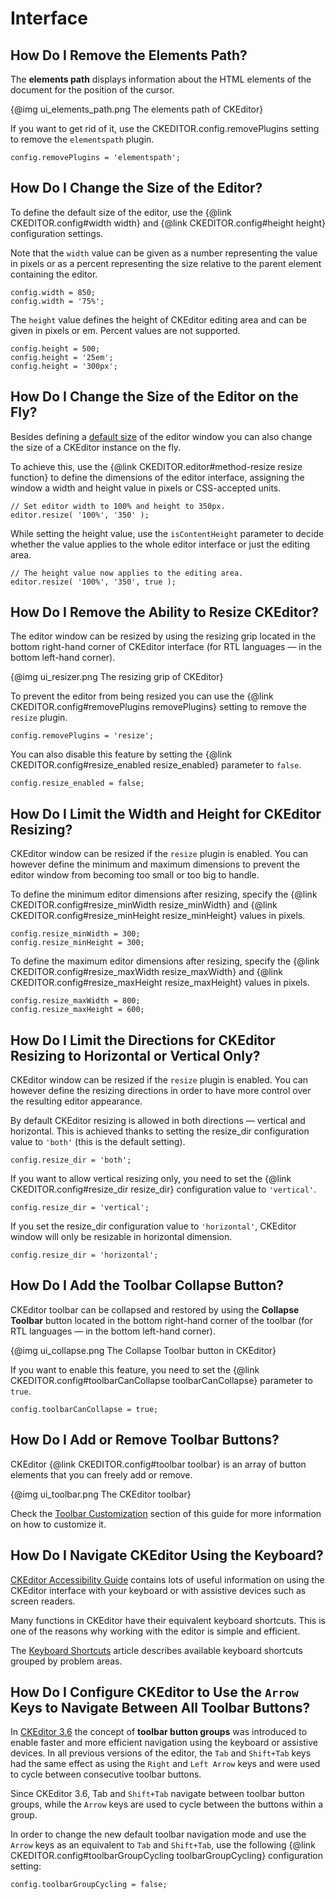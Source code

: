 # Interface


## How Do I Remove the Elements Path?

The **elements path** displays information about the HTML elements of the document for the position of the cursor.

{@img ui_elements_path.png The elements path of CKEditor}

If you want to get rid of it, use the CKEDITOR.config.removePlugins setting to remove the `elementspath` plugin.

	config.removePlugins = 'elementspath';


## How Do I Change the Size of the Editor?

To define the default size of the editor, use the {@link CKEDITOR.config#width width} and {@link CKEDITOR.config#height height} configuration settings.

Note that the `width` value can be given as a number representing the value in pixels or as a percent representing the size relative to the parent element containing the editor.

	config.width = 850;
	config.width = '75%';

The `height` value defines the height of CKEditor editing area and can be given in pixels or em. Percent values are not supported.

	config.height = 500;
	config.height = '25em';
	config.height = '300px';


## How Do I Change the Size of the Editor on the Fly?

Besides defining a [default size](#!/guide/dev_howtos_interface-section-2) of the editor window you can also change the size of a CKEditor instance on the fly.

To achieve this, use the {@link CKEDITOR.editor#method-resize resize function} to define the dimensions of the editor interface, assigning the window a width and height value in pixels or CSS-accepted units.

	// Set editor width to 100% and height to 350px.
	editor.resize( '100%', '350' );

While setting the height value, use the `isContentHeight` parameter to decide whether the value applies to the whole editor interface or just the editing area.

	// The height value now applies to the editing area.
	editor.resize( '100%', '350', true );


## How Do I Remove the Ability to Resize CKEditor?

The editor window can be resized by using the resizing grip located in the bottom right-hand corner of CKEditor interface (for RTL languages — in the bottom left-hand corner).

{@img ui_resizer.png The resizing grip of CKEditor}

To prevent the editor from being resized you can use the {@link CKEDITOR.config#removePlugins removePlugins} setting to remove the `resize` plugin.

	config.removePlugins = 'resize';

You can also disable this feature by setting the {@link CKEDITOR.config#resize_enabled resize_enabled} parameter to `false`.

	config.resize_enabled = false;


## How Do I Limit the Width and Height for CKEditor Resizing?

CKEditor window can be resized if the `resize` plugin is enabled. You can however define the minimum and maximum dimensions to prevent the editor window from becoming too small or too big to handle.

To define the minimum editor dimensions after resizing, specify the {@link CKEDITOR.config#resize_minWidth resize_minWidth} and {@link CKEDITOR.config#resize_minHeight resize_minHeight} values in pixels.

	config.resize_minWidth = 300;
	config.resize_minHeight = 300;

To define the maximum editor dimensions after resizing, specify the {@link CKEDITOR.config#resize_maxWidth resize_maxWidth} and {@link CKEDITOR.config#resize_maxHeight resize_maxHeight} values in pixels.

	config.resize_maxWidth = 800;
	config.resize_maxHeight = 600;


## How Do I Limit the Directions for CKEditor Resizing to Horizontal or Vertical Only?

CKEditor window can be resized if the `resize` plugin is enabled. You can however define the resizing directions in order to have more control over the resulting editor appearance.

By default CKEditor resizing is allowed in both directions — vertical and horizontal. This is achieved thanks to setting the resize_dir configuration value to `'both'` (this is the default setting).

	config.resize_dir = 'both';

If you want to allow vertical resizing only, you need to set the {@link CKEDITOR.config#resize_dir resize_dir} configuration value to `'vertical'`.

	config.resize_dir = 'vertical';

If you set the resize_dir configuration value to `'horizontal'`, CKEditor window will only be resizable in horizontal dimension.

	config.resize_dir = 'horizontal';


## How Do I Add the Toolbar Collapse Button?

CKEditor toolbar can be collapsed and restored by using the **Collapse Toolbar** button located in the bottom right-hand corner of the toolbar (for RTL languages — in the bottom left-hand corner).

{@img ui_collapse.png The Collapse Toolbar button in CKEditor}

If you want to enable this feature, you need to set the {@link CKEDITOR.config#toolbarCanCollapse toolbarCanCollapse} parameter to `true`.

	config.toolbarCanCollapse = true;

## How Do I Add or Remove Toolbar Buttons?

CKEditor {@link CKEDITOR.config#toolbar toolbar} is an array of button elements that you can freely add or remove.

{@img ui_toolbar.png The CKEditor toolbar}

Check the [Toolbar Customization](#!/guide/dev_toolbar) section of this guide for more information on how to customize it.


## How Do I Navigate CKEditor Using the Keyboard?

[CKEditor Accessibility Guide](http://docs.cksource.com/CKEditor_3.x/Accessibility) contains lots of useful information on using the CKEditor interface with your keyboard or with assistive devices such as screen readers.

Many functions in CKEditor have their equivalent keyboard shortcuts. This is one of the reasons why working with the editor is simple and efficient.

The [Keyboard Shortcuts](http://docs.cksource.com/CKEditor_3.x/Users_Guide/Keyboard_Shortcuts) article describes available keyboard shortcuts grouped by problem areas.


## How Do I Configure CKEditor to Use the `Arrow` Keys to Navigate Between All Toolbar Buttons?

In [CKEditor 3.6](http://ckeditor.com/blog/CKEditor_3.6_released) the concept of **toolbar button groups** was introduced to enable faster and more efficient navigation using the keyboard or assistive devices. In all previous versions of the editor, the `Tab` and `Shift+Tab` keys had the same effect as using the `Right` and `Left Arrow` keys and were used to cycle between consecutive toolbar buttons.

Since CKEditor 3.6, Tab and `Shift+Tab` navigate between toolbar button groups, while the `Arrow` keys are used to cycle between the buttons within a group.

In order to change the new default toolbar navigation mode and use the `Arrow` keys as an equivalent to `Tab` and `Shift+Tab`, use the following {@link CKEDITOR.config#toolbarGroupCycling toolbarGroupCycling} configuration setting:

	config.toolbarGroupCycling = false;